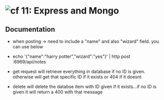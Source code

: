 ![cf](http://i.imgur.com/7v5ASc8.png) 11: Express and Mongo
===

## Documentation  
* when posting -> need to include a "name" and also "wizard" field.  you can use below
* echo '{"name":"harry potter","wizard":"yes"}' | http post :6969/api/notes
 
* get request will retrieve everything in database if no ID is given. otherwise will get that specific ID if it exists or 404 if it doesnt

* delete will delete the databse item with ID given if it exists...if no ID is given it will return a 400 with that message